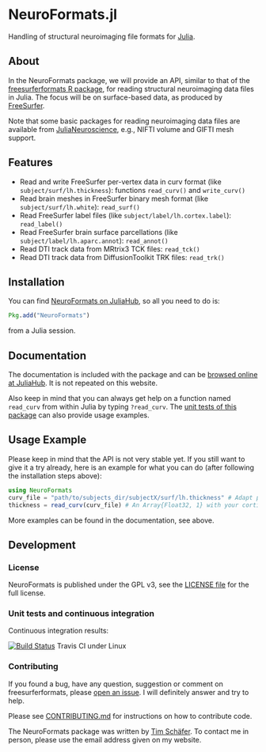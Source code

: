 # NeuroFormats.jl

Handling of structural neuroimaging file formats for [Julia](https://julialang.org).


## About

In the NeuroFormats package, we will provide an API, similar to that of the [freesurferformats R package](https://github.com/dfsp-spirit/freesurferformats), for reading structural neuroimaging data files in Julia. The focus will be on surface-based data, as produced by [FreeSurfer](https://freesurfer.net).

Note that some basic packages for reading neuroimaging data files are available from [JuliaNeuroscience](https://github.com/JuliaNeuroscience), e.g., NIFTI volume and GIFTI mesh support.

## Features

* Read and write FreeSurfer per-vertex data in curv format (like `subject/surf/lh.thickness`): functions `read_curv()` and `write_curv()`
* Read brain meshes in FreeSurfer binary mesh format (like `subject/surf/lh.white`): `read_surf()`
* Read FreeSurfer label files (like `subject/label/lh.cortex.label`): `read_label()`
* Read FreeSurfer brain surface parcellations (like `subject/label/lh.aparc.annot`): `read_annot()`
* Read DTI track data from MRtrix3 TCK files: `read_tck()`
* Read DTI track data from DiffusionToolkit TRK files: `read_trk()`


## Installation

You can find [NeuroFormats on JuliaHub](https://juliahub.com/ui/Packages/NeuroFormats/zxLcF/), so all you need to do is:

```julia
Pkg.add("NeuroFormats")
```

from a Julia session.


## Documentation

The documentation is included with the package and can be [browsed online at JuliaHub](https://juliahub.com/docs/NeuroFormats/zxLcF/). It is not repeated on this website. 

Also keep in mind that you can always get help on a function named `read_curv` from within Julia by typing `?read_curv`. The [unit tests of this package](./test/) can also provide usage examples.


## Usage Example

Please keep in mind that the API is not very stable yet. If you still want to give it a try already, here is an example for what you can do (after following the installation steps above):

```julia
using NeuroFormats
curv_file = "path/to/subjects_dir/subjectX/surf/lh.thickness" # Adapt path to your data.
thickness = read_curv(curv_file) # An Array{Float32, 1} with your cortical thickness data.
```

More examples can be found in the documentation, see above.

## Development

### License

NeuroFormats is published under the GPL v3, see the [LICENSE file](./LICENSE) for the full license.


### Unit tests and continuous integration

Continuous integration results:

[![Build Status](https://travis-ci.org/dfsp-spirit/NeuroFormats.jl.svg?branch=main)](https://travis-ci.org/dfsp-spirit/NeuroFormats.jl) Travis CI under Linux


### Contributing

If you found a bug, have any question, suggestion or comment on freesurferformats, please [open an issue](https://github.com/dfsp-spirit/NeuroFormats.jl/issues). I will definitely answer and try to help.

Please see [CONTRIBUTING.md](CONTRIBUTING.md) for instructions on how to contribute code.

The NeuroFormats package was written by [Tim Schäfer](http://rcmd.org/ts/). To contact me in person, please use the email address given on my website.

